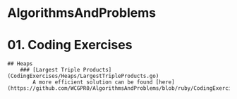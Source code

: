 # AlgorithmsAndProblems

# 01. Coding Exercises
    ## Heaps
        ### [Largest Triple Products](CodingExercises/Heaps/LargestTripleProducts.go)
            A more efficient solution can be found [here](https://github.com/WCGPR0/AlgorithmsAndProblems/blob/ruby/CodingExercises/Heaps/LargestTripleProducts.rb)
